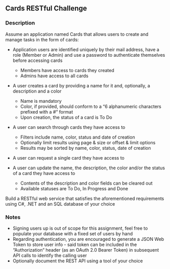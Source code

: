 
## Cards RESTful Challenge

### Description

Assume an application named Cards that allows users to create and manage tasks in the form of cards:

- Application users are identified uniquely by their mail address, have a role (Member or Admin) and use a password to authenticate themselves before accessing cards 
    * Members have access to cards they created 
    * Admins have access to all cards

- A user creates a card by providing a name for it and, optionally, a description and a color 
    * Name is mandatory 
    * Color, if provided, should conform to a “6 alphanumeric characters prefixed with a #“ format 
    * Upon creation, the status of a card is To Do

- A user can search through cards they have access to 
    * Filters include name, color, status and date of creation 
    * Optionally limit results using page & size or offset & limit options 
    * Results may be sorted by name, color, status, date of creation

- A user can request a single card they have access to

- A user can update the name, the description, the color and/or the status of a card they have access to 
    * Contents of the description and color fields can be cleared out 
    * Available statuses are To Do, In Progress and Done

Build a RESTful web service that satisfies the aforementioned requirements using C#, .NET and an SQL database of your choice

### Notes
- Signing users up is out of scope for this assignment, feel free to populate your database with a fixed set of users by hand 
- Regarding authentication, you are encouraged to generate a JSON Web Token to store user info - said token can be included in the “Authorization“ header (as an OAuth 2.0 Bearer Token) in subsequent API calls to identify the calling user 
- Optionally document the REST API using a tool of your choice
